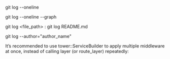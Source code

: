 git log --oneline

git log --oneline --graph

git log <file_path> : git log README.md

git log --author="author_name"

It’s recommended to use tower::ServiceBuilder to apply multiple middleware at once, instead of calling layer (or route_layer) repeatedly:
